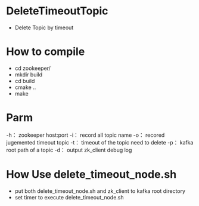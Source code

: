 # DeleteTimeoutTopic
- Delete Topic by timeout
# How to compile
- cd zookeeper/
- mkdir build
- cd build
- cmake ..
- make
# Parm

-h：
	zookeeper host:port 
-i：
	record all topic name
-o：
	recored jugemented timeout topic
-t：
	timeout of the topic need to delete
-p：
	kafka root path of a topic
-d：
	output zk_client debug log
 # How Use delete_timeout_node.sh
 
 - put both delete_timeout_node.sh and zk_client to kafka root directory
 - set timer to execute delete_timeout_node.sh
